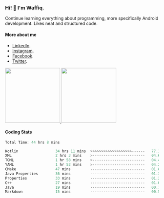 ### Hi! 👋 I'm Waffiq.

Continue learning everything about programming, more specifically Android development. Likes neat and structured code.

#### More about me 
- [LinkedIn](https://www.linkedin.com/in/waffiqaziz/).
- [Instagram](https://www.instagram.com/waffiqaziz/).
- [Facebook](https://web.facebook.com/WaffiqAziz/).
- [Twitter](https://twitter.com/AzizWaffiq).

<p align="left">
<a href="https://github.com/waffiqaziz">
  <img height="180em" src="https://github-readme-stats-eight-theta.vercel.app/api?username=waffiqaziz&show_icons=true&theme=algolia&include_all_commits=true&count_private=true"/>
  <img height="180em" src="https://github-readme-stats-eight-theta.vercel.app/api/top-langs/?username=waffiqaziz&layout=compact&langs_count=8&theme=algolia"/>
</a>
</p>

#### Coding Stats
<!--START_SECTION:waka-->

```rust
Total Time: 44 hrs 8 mins

Kotlin                 34 hrs 11 mins  >>>>>>>>>>>>>>>>>>>------   77.15 %
XML                    2 hrs 3 mins    >------------------------   04.63 %
TOML                   1 hr 58 mins    >------------------------   04.47 %
YAML                   1 hr 52 mins    >------------------------   04.23 %
CMake                  47 mins         -------------------------   01.80 %
Java Properties        36 mins         -------------------------   01.37 %
Properties             33 mins         -------------------------   01.25 %
C++                    27 mins         -------------------------   01.03 %
Java                   19 mins         -------------------------   00.73 %
Markdown               15 mins         -------------------------   00.57 %
```

<!--END_SECTION:waka-->
